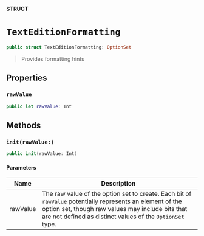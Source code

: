 **STRUCT**

# `TextEditionFormatting`

```swift
public struct TextEditionFormatting: OptionSet
```

> Provides formatting hints

## Properties
### `rawValue`

```swift
public let rawValue: Int
```

## Methods
### `init(rawValue:)`

```swift
public init(rawValue: Int)
```

#### Parameters

| Name | Description |
| ---- | ----------- |
| rawValue | The raw value of the option set to create. Each bit of `rawValue` potentially represents an element of the option set, though raw values may include bits that are not defined as distinct values of the `OptionSet` type. |